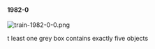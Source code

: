 #### 1982-0
![train-1982-0-0.png](https://github.com/lil-lab/nlvr/raw/master/nlvr/train/images/30/train-1982-0-0.png "train-1982-0-0.png")

t least one grey box contains exactly five objects